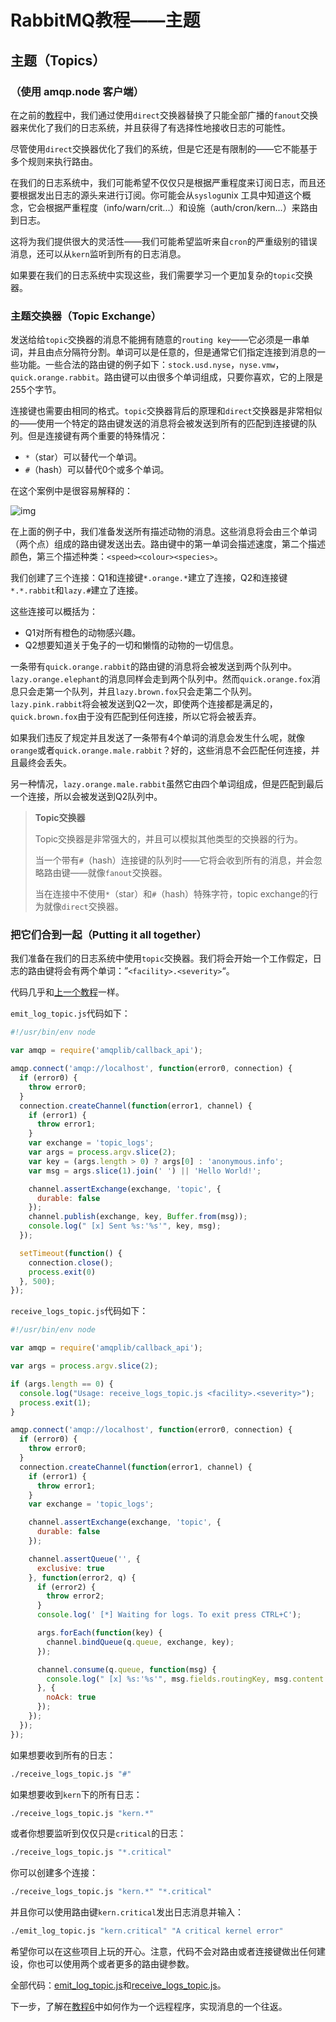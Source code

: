 # RabbitMQ教程——主题

## 主题（Topics）

### （使用 amqp.node 客户端）

在之前的[教程](https://www.rabbitmq.com/tutorials/tutorial-four-javascript.html)中，我们通过使用`direct`交换器替换了只能全部广播的`fanout`交换器来优化了我们的日志系统，并且获得了有选择性地接收日志的可能性。

尽管使用`direct`交换器优化了我们的系统，但是它还是有限制的——它不能基于多个规则来执行路由。

在我们的日志系统中，我们可能希望不仅仅只是根据严重程度来订阅日志，而且还要根据发出日志的源头来进行订阅。你可能会从`syslog`unix 工具中知道这个概念，它会根据严重程度（info/warn/crit...）和设施（auth/cron/kern...）来路由到日志。

这将为我们提供很大的灵活性——我们可能希望监听来自`cron`的严重级别的错误消息，还可以从`kern`监听到所有的日志消息。

如果要在我们的日志系统中实现这些，我们需要学习一个更加复杂的`topic`交换器。

### 主题交换器（Topic Exchange）

发送给给`topic`交换器的消息不能拥有随意的`routing key`——它必须是一串单词，并且由点分隔符分割。单词可以是任意的，但是通常它们指定连接到消息的一些功能。一些合法的路由键的例子如下：`stock.usd.nyse`，`nyse.vmw`，`quick.orange.rabbit`。路由键可以由很多个单词组成，只要你喜欢，它的上限是255个字节。

连接键也需要由相同的格式。`topic`交换器背后的原理和`direct`交换器是非常相似的——使用一个特定的路由键发送的消息将会被发送到所有的匹配到连接键的队列。但是连接键有两个重要的特殊情况：

* `*`（star）可以替代一个单词。
* `#`（hash）可以替代0个或多个单词。

在这个案例中是很容易解释的：

![img](https://www.rabbitmq.com/img/tutorials/python-five.png)

在上面的例子中，我们准备发送所有描述动物的消息。这些消息将会由三个单词（两个点）组成的路由键发送出去。路由键中的第一单词会描述速度，第二个描述颜色，第三个描述种类：`<speed><colour><species>`。

我们创建了三个连接：Q1和连接键`*.orange.*`建立了连接，Q2和连接键`*.*.rabbit`和`lazy.#`建立了连接。

这些连接可以概括为：

* Q1对所有橙色的动物感兴趣。
* Q2想要知道关于兔子的一切和懒惰的动物的一切信息。

一条带有`quick.orange.rabbit`的路由键的消息将会被发送到两个队列中。`lazy.orange.elephant`的消息同样会走到两个队列中。然而`quick.orange.fox`消息只会走第一个队列，并且`lazy.brown.fox`只会走第二个队列。`lazy.pink.rabbit`将会被发送到Q2一次，即使两个连接都是满足的，`quick.brown.fox`由于没有匹配到任何连接，所以它将会被丢弃。

如果我们违反了规定并且发送了一条带有4个单词的消息会发生什么呢，就像`orange`或者`quick.orange.male.rabbit`？好的，这些消息不会匹配任何连接，并且最终会丢失。

另一种情况，`lazy.orange.male.rabbit`虽然它由四个单词组成，但是匹配到最后一个连接，所以会被发送到Q2队列中。

> **Topic交换器**
>
> Topic交换器是非常强大的，并且可以模拟其他类型的交换器的行为。
>
> 当一个带有`#`（hash）连接键的队列时——它将会收到所有的消息，并会忽略路由键——就像`fanout`交换器。
>
> 当在连接中不使用`*`（star）和`#`（hash）特殊字符，topic exchange的行为就像`direct`交换器。

### 把它们合到一起（Putting it all together）

我们准备在我们的日志系统中使用`topic`交换器。我们将会开始一个工作假定，日志的路由键将会有两个单词：”`<facility>.<severity>`“。

代码几乎和[上一个教程](https://www.rabbitmq.com/tutorials/tutorial-four-javascript.html)一样。

`emit_log_topic.js`代码如下：

```JavaScript
#!/usr/bin/env node

var amqp = require('amqplib/callback_api');

amqp.connect('amqp://localhost', function(error0, connection) {
  if (error0) {
    throw error0;
  }
  connection.createChannel(function(error1, channel) {
    if (error1) {
      throw error1;
    }
    var exchange = 'topic_logs';
    var args = process.argv.slice(2);
    var key = (args.length > 0) ? args[0] : 'anonymous.info';
    var msg = args.slice(1).join(' ') || 'Hello World!';

    channel.assertExchange(exchange, 'topic', {
      durable: false
    });
    channel.publish(exchange, key, Buffer.from(msg));
    console.log(" [x] Sent %s:'%s'", key, msg);
  });

  setTimeout(function() {
    connection.close();
    process.exit(0)
  }, 500);
});
```

`receive_logs_topic.js`代码如下：

```javascript
#!/usr/bin/env node

var amqp = require('amqplib/callback_api');

var args = process.argv.slice(2);

if (args.length == 0) {
  console.log("Usage: receive_logs_topic.js <facility>.<severity>");
  process.exit(1);
}

amqp.connect('amqp://localhost', function(error0, connection) {
  if (error0) {
    throw error0;
  }
  connection.createChannel(function(error1, channel) {
    if (error1) {
      throw error1;
    }
    var exchange = 'topic_logs';

    channel.assertExchange(exchange, 'topic', {
      durable: false
    });

    channel.assertQueue('', {
      exclusive: true
    }, function(error2, q) {
      if (error2) {
        throw error2;
      }
      console.log(' [*] Waiting for logs. To exit press CTRL+C');

      args.forEach(function(key) {
        channel.bindQueue(q.queue, exchange, key);
      });

      channel.consume(q.queue, function(msg) {
        console.log(" [x] %s:'%s'", msg.fields.routingKey, msg.content.toString());
      }, {
        noAck: true
      });
    });
  });
});
```

如果想要收到所有的日志：

```bash
./receive_logs_topic.js "#"
```

如果想要收到`kern`下的所有日志：

```bash
./receive_logs_topic.js "kern.*"
```

或者你想要监听到仅仅只是`critical`的日志：

```bash
./receive_logs_topic.js "*.critical"
```

你可以创建多个连接：

```bash
./receive_logs_topic.js "kern.*" "*.critical"
```

并且你可以使用路由键`kern.critical`发出日志消息并输入：

```bash
./emit_log_topic.js "kern.critical" "A critical kernel error"
```

希望你可以在这些项目上玩的开心。注意，代码不会对路由或者连接键做出任何建设，你也可以使用两个或者更多的路由键参数。

全部代码：[emit_log_topic.js](https://github.com/rabbitmq/rabbitmq-tutorials/blob/master/javascript-nodejs/src/emit_log_topic.js)和[receive_logs_topic.js](https://github.com/rabbitmq/rabbitmq-tutorials/blob/master/javascript-nodejs/src/receive_logs_topic.js)。

下一步，了解在[教程6](https://www.rabbitmq.com/tutorials/tutorial-six-javascript.html)中如何作为一个远程程序，实现消息的一个往返。

